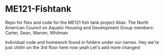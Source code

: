 # ME121-Fishtank
Repo for files and code for the ME121 fish tank project
Alias:  The North American Council on Aquatic Housing and Development
Group members: Carter, Sean, Warren, Whitman

Individual code and homework found in folders under our names.
Hey we're just chillin on the 3rd floor here now yeah
Let's add more changes!
